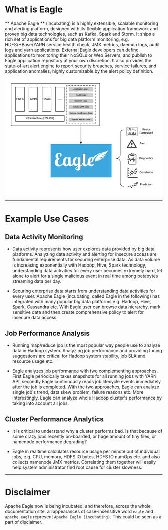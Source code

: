 # What is Eagle

** Apache Eagle ** (incubating) is a highly extensible, scalable monitoring and alerting platform, designed with its flexible application framework and proven big data technologies, such as Kafka, Spark and Storm. It ships a rich set of applications for big data platform monitoring, e.g. HDFS/HBase/YARN service health check, JMX metrics, daemon logs, audit logs and yarn applications. External Eagle developers can define applications to monitoring their NoSQLs or Web Servers, and publish to Eagle application repository at your own discretion. It also provides the state-of-art alert engine to report security breaches, service failures, and application anomalies, highly customizable by the alert policy definition. 

![overview](include/images/overview.png)

---

# Example Use Cases

## Data Activity Monitoring

* Data activity represents how user explores data provided by big data platforms. Analyzing data activity and alerting for insecure access are fundamental requirements for securing enterprise data. As data volume is increasing exponentially with Hadoop, Hive, Spark technology, understanding data activities for every user becomes extremely hard, let alone to alert for a single malicious event in real time among petabytes streaming data per day.

* Securing enterprise data starts from understanding data activities for every user. Apache Eagle (incubating, called Eagle in the following) has integrated with many popular big data platforms e.g. Hadoop, Hive, Spark, Cassandra etc. With Eagle user can browse data hierarchy, mark sensitive data and then create comprehensive policy to alert for insecure data access.

## Job Performance Analysis

* Running map/reduce job is the most popular way people use to analyze data in Hadoop system. Analyzing job performance and providing tuning suggestions are critical for Hadoop system stability, job SLA and resource usage etc.

* Eagle analyzes job performance with two complementing approaches. First Eagle periodically takes snapshots for all running jobs with YARN API, secondly Eagle continuously reads job lifecycle events immediately after the job is completed. With the two approaches, Eagle can analyze single job's trend, data skew problem, failure reasons etc. More interestingly, Eagle can analyze whole Hadoop cluster's performance by taking into account all jobs.

## Cluster Performance Analytics

* It is critical to understand why a cluster performs bad. Is that because of some crazy jobs recently on-boarded, or huge amount of tiny files, or namenode performance degrading?

* Eagle in realtime calculates resource usage per minute out of individual jobs, e.g. CPU, memory, HDFS IO bytes, HDFS IO numOps etc. and also collects namenode JMX metrics. Correlating them together will easily help system administrator find root cause for cluster slowness.

---

# Disclaimer

Apache Eagle now is being incubated, and therefore, across the whole documentation site, all appearances of case-insensitive word `eagle` and `apache eagle` represent `Apache Eagle (incubating)`. This could be seen as a part of disclaimer.
